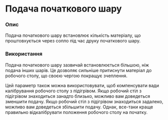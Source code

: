 Подача початкового шару
====

### **Опис**

Подача початкового шару встановлює кількість матеріалу, що проштовхується через сопло під час друку початкового шару.

### **Використання**

Подача початкового шару зазвичай встановлюється більшою, ніж подача інших шарів. Це дозволяє сильніше притиснути матеріал до робочого столу, що своєю чергою покращує зчеплення.

Цей параметр також можна використовувати, щоб компенсувати вади калібрування робочого столу з підігрівом. Якщо робочий стіл з підігрівом знаходиться занадто близько, можливо вам доведеться зменшити подачу. Якщо робочий стіл з підігрівом знаходиться задалеко, можливо вам доведеться збільшити подачу. Однак, все-таки краще правильно відкалібрувати положення робочого столу на початку.
